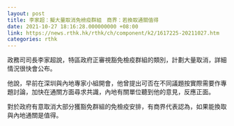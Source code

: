 ```yaml
---
layout: post
title: 李家超：擬大量取消免檢疫群組　商界：若換取通關值得
date: 2021-10-27 18:16:28.000000000 +08:00
link: https://news.rthk.hk/rthk/ch/component/k2/1617225-20211027.htm
categories: rthk
---
```


政務司司長李家超說，特區政府正審視豁免檢疫群組的類別，計劃大量取消，詳細情況很快會公布。

他說，早前在深圳與內地專家小組開會，他曾提出可否在不同議題按實際需要作專題討論，加快在通關方面尋求共識，內地有關單位聽到他的意見，反應正面。

對於政府有意取消大部分獲豁免群組的免檢疫安排，有商界代表認為，如果能換取與內地通關是值得。
